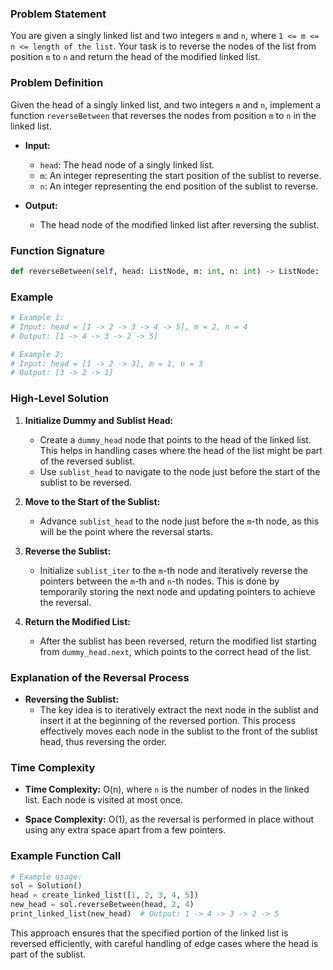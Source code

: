 ### Problem Statement
You are given a singly linked list and two integers `m` and `n`, where `1 <= m <= n <= length of the list`. Your task is to reverse the nodes of the list from position `m` to `n` and return the head of the modified linked list.

### Problem Definition
Given the head of a singly linked list, and two integers `m` and `n`, implement a function `reverseBetween` that reverses the nodes from position `m` to `n` in the linked list.

- **Input:**
  - `head`: The head node of a singly linked list.
  - `m`: An integer representing the start position of the sublist to reverse.
  - `n`: An integer representing the end position of the sublist to reverse.

- **Output:**
  - The head node of the modified linked list after reversing the sublist.

### Function Signature
```python
def reverseBetween(self, head: ListNode, m: int, n: int) -> ListNode:
```

### Example
```python
# Example 1:
# Input: head = [1 -> 2 -> 3 -> 4 -> 5], m = 2, n = 4
# Output: [1 -> 4 -> 3 -> 2 -> 5]

# Example 2:
# Input: head = [1 -> 2 -> 3], m = 1, n = 3
# Output: [3 -> 2 -> 1]
```

### High-Level Solution
1. **Initialize Dummy and Sublist Head:**
   - Create a `dummy_head` node that points to the head of the linked list. This helps in handling cases where the head of the list might be part of the reversed sublist.
   - Use `sublist_head` to navigate to the node just before the start of the sublist to be reversed.

2. **Move to the Start of the Sublist:**
   - Advance `sublist_head` to the node just before the `m`-th node, as this will be the point where the reversal starts.

3. **Reverse the Sublist:**
   - Initialize `sublist_iter` to the `m`-th node and iteratively reverse the pointers between the `m`-th and `n`-th nodes. This is done by temporarily storing the next node and updating pointers to achieve the reversal.

4. **Return the Modified List:**
   - After the sublist has been reversed, return the modified list starting from `dummy_head.next`, which points to the correct head of the list.

### Explanation of the Reversal Process
- **Reversing the Sublist:**
  - The key idea is to iteratively extract the next node in the sublist and insert it at the beginning of the reversed portion. This process effectively moves each node in the sublist to the front of the sublist head, thus reversing the order.

### Time Complexity
- **Time Complexity:** O(n), where `n` is the number of nodes in the linked list. Each node is visited at most once.

- **Space Complexity:** O(1), as the reversal is performed in place without using any extra space apart from a few pointers.

### Example Function Call
```python
# Example usage:
sol = Solution()
head = create_linked_list([1, 2, 3, 4, 5])
new_head = sol.reverseBetween(head, 2, 4)
print_linked_list(new_head)  # Output: 1 -> 4 -> 3 -> 2 -> 5
```

This approach ensures that the specified portion of the linked list is reversed efficiently, with careful handling of edge cases where the head is part of the sublist.
